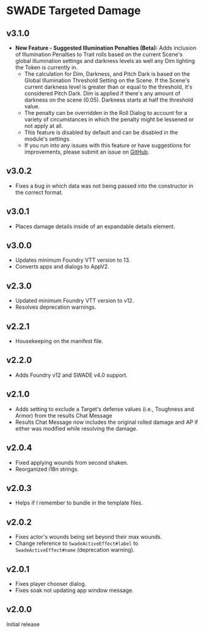 # SWADE Targeted Damage

## v3.1.0

- **New Feature - Suggested Illumination Penalties (Beta):** Adds inclusion of Illumination Penalties to Trait rolls based on the current Scene's global illumination settings and darkness levels as well any Dim lighting the Token is currently in.
  - The calculation for Dim, Darkness, and Pitch Dark is based on the Global Illumination Threshold Setting on the Scene. If the Scene's current darkness level is greater than or equal to the threshold, it's considered Pitch Dark. Dim is applied if there's any amount of darkness on the scene (0.05). Darkness starts at half the threshold value.
  - The penalty can be overridden in the Roll Dialog to account for a variety of circumstances in which the penalty might be lessened or not apply at all.
  - This feature is disabled by default and can be disabled in the module's settings.
  - If you run into any issues with this feature or have suggestions for improvements, please submit an issue on [GitHub](https://github.com/kristianserrano/swade-targeted-damage/issues).

## v3.0.2

- Fixes a bug in which data was not being passed into the constructor in the correct format.

## v3.0.1

- Places damage details inside of an expandable details element.

## v3.0.0

- Updates minimum Foundry VTT version to 13.
- Converts apps and dialogs to AppV2.

## v2.3.0

- Updated minimum Foundry VTT version to v12.
- Resolves deprecation warnings.

## v2.2.1

- Housekeeping on the manifest file.

## v2.2.0

- Adds Foundry v12 and SWADE v4.0 support.

## v2.1.0

- Adds setting to exclude a Target's defense values (i.e., Toughness and Armor) from the results Chat Message
- Results Chat Message now includes the original rolled damage and AP if either was modified while resolving the damage.

## v2.0.4

- Fixed applying wounds from second shaken.
- Reorganized i18n strings.

## v2.0.3

- Helps if I remember to bundle in the template files.

## v2.0.2

- Fixes actor's wounds being set beyond their max wounds.
- Change reference to `SwadeActiveEffect#label` to `SwadeActiveEffect#name` (deprecation warning).

## v2.0.1

- Fixes player chooser dialog.
- Fixes soak not updating app window message.

## v2.0.0

Initial release

